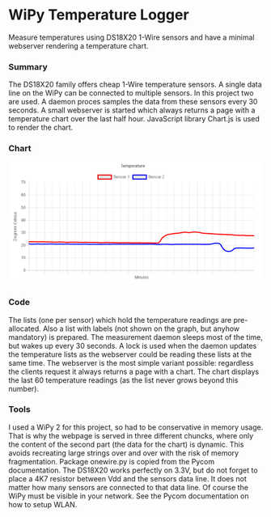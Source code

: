 # WiPy Temperature Logger
Measure temperatures using DS18X20 1-Wire sensors and have a minimal webserver rendering a temperature chart.

### Summary
The DS18X20 family offers cheap 1-Wire temperature sensors. A single data line on the WiPy can be connected to multiple sensors. In this project two are used. A daemon proces samples the data from these sensors every 30 seconds. A small webserver is started which always returns a page with a temperature chart over the last half hour. JavaScript library Chart.js is used to render the chart.

### Chart
![](https://github.com/erikdelange/WiPy-2.0-Temperature-Logger/blob/master/chart.png)

### Code
The lists (one per sensor) which hold the temperature readings are pre-allocated. Also a list with labels (not shown on the graph, but anyhow mandatory) is prepared. The measurement daemon sleeps most of the time, but wakes up every 30 seconds. A lock is used when the daemon updates the temperature lists as the webserver could be reading these lists at the same time. The webserver is the most simple variant possible: regardless the clients request it always returns a page with a chart. The chart displays the last 60 temperature readings (as the list never grows beyond this number).

### Tools
I used a WiPy 2 for this project, so had to be conservative in memory usage. That is why the webpage is served in three different chuncks, where only the content of the second part (the data for the chart) is dynamic. This avoids recreating large strings over and over with the risk of memory fragmentation.
Package onewire.py is copied from the Pycom documentation.
The DS18X20 works perfectly on 3.3V, but do not forget to place a 4K7 resistor between Vdd and the sensors data line. It does not matter how many sensors are connected to that data line.
Of course the WiPy must be visible in your network. See the Pycom documentation on how to setup WLAN.
